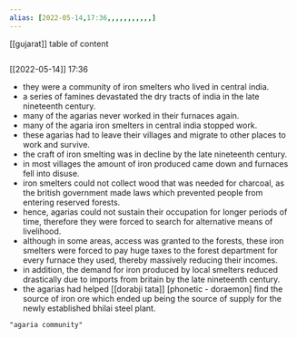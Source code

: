 ```yaml
---
alias: [2022-05-14,17:36,,,,,,,,,,,]
---
```

[[gujarat]]
table of content
```toc
```

[[2022-05-14]] 17:36

- they were a community of iron smelters who lived in central india.
- a series of famines devastated the dry tracts of india in the late nineteenth century.
- many of the agarias never worked in their furnaces again.
- many of the agaria iron smelters in central india stopped work.
- these agarias had to leave their villages and migrate to other places to work and survive.
- the craft of iron smelting was in decline by the late nineteenth century.
- in most villages the amount of iron produced came down and furnaces fell into disuse.
- iron smelters could not collect wood that was needed for charcoal, as the british government made laws which prevented people from entering reserved forests.
- hence, agarias could not sustain their occupation for longer periods of time, therefore they were forced to search for alternative means of livelihood.
- although in some areas, access was granted to the forests, these iron smelters were forced to pay huge taxes to the forest department for every furnace they used, thereby massively reducing their incomes.
- in addition, the demand for iron produced by local smelters reduced drastically due to imports from britain by the late nineteenth century.
- the agarias had helped [[dorabji tata]] [phonetic - doraemon] find the source of iron ore which ended up being the source of supply for the newly established bhilai steel plant.


```query
"agaria community"
```